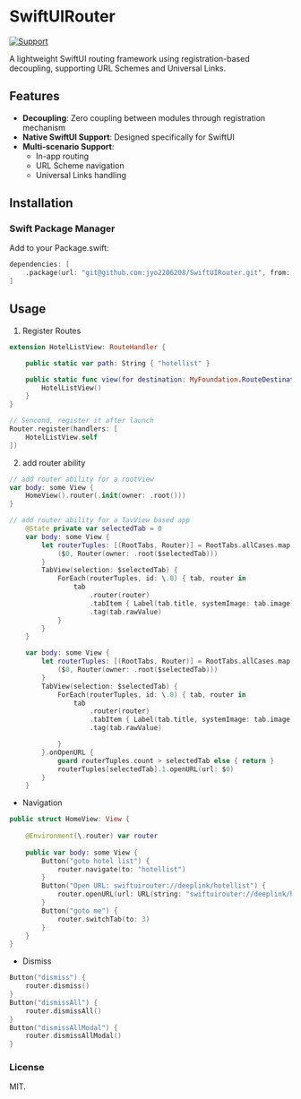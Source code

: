 # SwiftUIRouter

[![Support](https://img.shields.io/badge/support-iOS%2017%2B%20-blue.svg?style=flat)](https://www.apple.com/nl/ios/)&nbsp;

A lightweight SwiftUI routing framework using registration-based decoupling, supporting URL Schemes and Universal Links.

## Features

- **Decoupling**: Zero coupling between modules through registration mechanism
- **Native SwiftUI Support**: Designed specifically for SwiftUI
- **Multi-scenario Support**:
  - In-app routing
  - URL Scheme navigation
  - Universal Links handling

## Installation

### Swift Package Manager

Add to your Package.swift:
```swift
dependencies: [
    .package(url: "git@github.com:jyo2206208/SwiftUIRouter.git", from: "1.0.0")
]
```

## Usage
1. Register Routes

```swift
extension HotelListView: RouteHandler {

    public static var path: String { "hotellist" }

    public static func view(for destination: MyFoundation.RouteDestination) -> HotelListView? {
        HotelListView()
    }
}

```
```swift
// Sencond, register it after launch
Router.register(handlers: [
    HotelListView.self
])
```

2. add router ability

```swift
// add router ability for a rootView
var body: some View {
    HomeView().router(.init(owner: .root()))
}

```
```swift
// add router ability for a TavView based app
	@State private var selectedTab = 0
    var body: some View {
        let routerTuples: [(RootTabs, Router)] = RootTabs.allCases.map {
            ($0, Router(owner: .root($selectedTab)))
        }
        TabView(selection: $selectedTab) {
            ForEach(routerTuples, id: \.0) { tab, router in
                tab
                    .router(router)
                    .tabItem { Label(tab.title, systemImage: tab.image) }
                    .tag(tab.rawValue)
            }
        }
    }
```
```swift
    var body: some View {
        let routerTuples: [(RootTabs, Router)] = RootTabs.allCases.map {
            ($0, Router(owner: .root($selectedTab)))
        }
        TabView(selection: $selectedTab) {
            ForEach(routerTuples, id: \.0) { tab, router in
                tab
                    .router(router)
                    .tabItem { Label(tab.title, systemImage: tab.image) }
                    .tag(tab.rawValue)

            }
        }.onOpenURL {
            guard routerTuples.count > selectedTab else { return }
            routerTuples[selectedTab].1.openURL(url: $0)
        }
    }
```


 * Navigation

```swift
public struct HomeView: View {
    
    @Environment(\.router) var router
    
    public var body: some View {
        Button("goto hotel list") {
            router.navigate(to: "hotellist")
        }
        Button("Open URL: swiftuirouter://deeplink/hotellist") {
            router.openURL(url: URL(string: "swiftuirouter://deeplink/hotellist")!)
        }
        Button("goto me") {
            router.switchTab(to: 3)
        }
    }
}
```

 * Dismiss

```swift
Button("dismiss") {
    router.dismiss()
}
Button("dismissAll") {
    router.dismissAll()
}
Button("dismissAllModal") {
    router.dismissAllModal()
}
```



### License

MIT.
